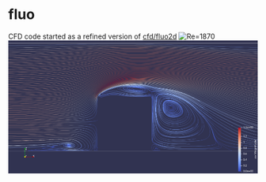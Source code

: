 # fluo
CFD code started as a refined version of [cfd/fluo2d](https://github.com/ki2098/cfd/tree/main/fluo2d)
![Re=1870](Re1870-vorticity-contour.gif)
![Re=1870](Re1870-streamline-xz-960.png)
